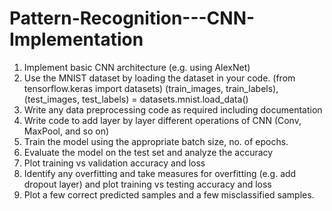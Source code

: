 # Pattern-Recognition---CNN-Implementation

1. Implement basic CNN architecture (e.g. using AlexNet)
2. Use the MNIST dataset by loading the dataset in your code. (from tensorflow.keras import datasets)
(train_images, train_labels), (test_images, test_labels) = datasets.mnist.load_data()
3. Write any data preprocessing code as required including documentation
4. Write code to add layer by layer different operations of CNN (Conv, MaxPool, and so on)
5. Train the model using the appropriate batch size, no. of epochs.
6. Evaluate the model on the test set and analyze the accuracy
7. Plot training vs validation accuracy and loss
8. Identify any overfitting and take measures for overfitting (e.g. add dropout layer) and plot training vs testing accuracy and loss
9. Plot a few correct predicted samples and a few misclassified samples.
